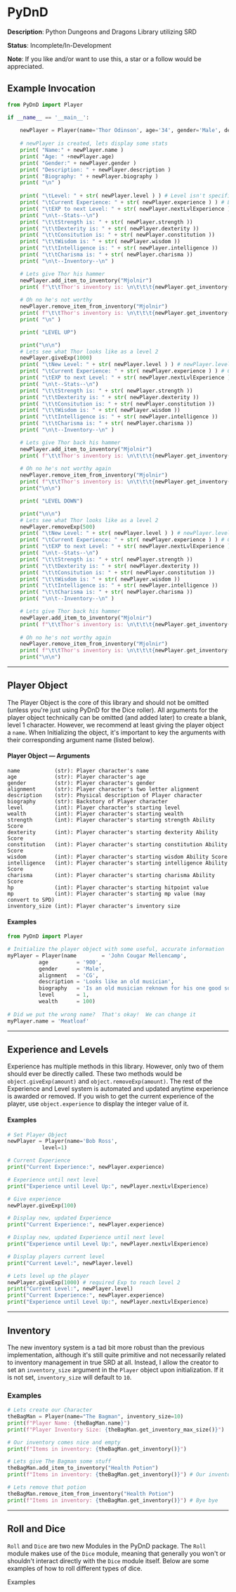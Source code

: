 # PyDnD

**Description**:
Python Dungeons and Dragons Library utilizing SRD

**Status**:
Incomplete/In-Development

**Note**: If you like and/or want to use this, a star or a follow would be appreciated. 

## Example Invocation

```python
from PyDnD import Player

if __name__ == '__main__':
		
	newPlayer = Player(name='Thor Odinson', age='34', gender='Male', description='Looks like a pirate angel', biography='Born on Asgard, God of Thunder')
		
	# newPlayer is created, lets display some stats
	print( "Name:" + newPlayer.name )
	print( "Age: " +newPlayer.age)
	print( "Gender:" + newPlayer.gender )
	print( "Description: " + newPlayer.description )
	print( "Biography: " + newPlayer.biography )
	print( "\n" )
	
	print( "\tLevel: " + str( newPlayer.level ) ) # Level isn't specified in creation, so level is 1
	print( "\tCurrent Experience: " + str( newPlayer.experience ) ) # Level wasn't specified, so current xp is 0
	print( "\tEXP to next Level: " + str( newPlayer.nextLvlExperience ) ) # 1000 Experience is required to get to level 2
	print( "\n\t--Stats--\n")
	print( "\t\tStrength is: " + str( newPlayer.strength ))
	print( "\t\tDexterity is: " + str( newPlayer.dexterity ))
	print( "\t\tConsitution is: " + str( newPlayer.constitution ))
	print( "\t\tWisdom is: " + str( newPlayer.wisdom ))
	print( "\t\tIntelligence is: " + str( newPlayer.intelligence ))
	print( "\t\tCharisma is: " + str( newPlayer.charisma ))
	print( "\n\t--Inventory--\n" )

	# Lets give Thor his hammer
	newPlayer.add_item_to_inventory("Mjolnir")
	print( f"\t\tThor's inventory is: \n\t\t\t{newPlayer.get_inventory()}\n" )
	
	# Oh no he's not worthy
	newPlayer.remove_item_from_inventory("Mjolnir")
	print( f"\t\tThor's inventory is: \n\t\t\t{newPlayer.get_inventory()}\n" )
	print( "\n" )

	print( "LEVEL UP")

	print("\n\n")
	# Lets see what Thor looks like as a level 2
	newPlayer.giveExp(1000)
	print( "\tNew Level: " + str( newPlayer.level ) ) # newPlayer.level is automatically increased when XP threshold increases
	print( "\tCurrent Experience: " + str( newPlayer.experience ) ) # Current, experience after leveling up
	print( "\tEXP to next Level: " + str( newPlayer.nextLvlExperience ) ) # 3000 Experience total is required to get to level 3
	print( "\n\t--Stats--\n")
	print( "\t\tStrength is: " + str( newPlayer.strength ))
	print( "\t\tDexterity is: " + str( newPlayer.dexterity ))
	print( "\t\tConsitution is: " + str( newPlayer.constitution ))
	print( "\t\tWisdom is: " + str( newPlayer.wisdom ))
	print( "\t\tIntelligence is: " + str( newPlayer.intelligence ))
	print( "\t\tCharisma is: " + str( newPlayer.charisma ))
	print( "\n\t--Inventory--\n" )

	# Lets give Thor back his hammer
	newPlayer.add_item_to_inventory("Mjolnir")
	print( f"\t\tThor's inventory is: \n\t\t\t{newPlayer.get_inventory()}\n" )
	
	# Oh no he's not worthy again
	newPlayer.remove_item_from_inventory("Mjolnir")
	print( f"\t\tThor's inventory is: \n\t\t\t{newPlayer.get_inventory()}\n" )
	print("\n\n")

	print( "LEVEL DOWN")

	print("\n\n")
	# Lets see what Thor looks like as a level 2
	newPlayer.removeExp(500)
	print( "\tNew Level: " + str( newPlayer.level ) ) # newPlayer.level is automatically increased when XP threshold increases
	print( "\tCurrent Experience: " + str( newPlayer.experience ) ) # Current, experience after leveling up
	print( "\tEXP to next Level: " + str( newPlayer.nextLvlExperience ) ) # 3000 Experience total is required to get to level 3
	print( "\n\t--Stats--\n")
	print( "\t\tStrength is: " + str( newPlayer.strength ))
	print( "\t\tDexterity is: " + str( newPlayer.dexterity ))
	print( "\t\tConsitution is: " + str( newPlayer.constitution ))
	print( "\t\tWisdom is: " + str( newPlayer.wisdom ))
	print( "\t\tIntelligence is: " + str( newPlayer.intelligence ))
	print( "\t\tCharisma is: " + str( newPlayer.charisma ))
	print( "\n\t--Inventory--\n" )

	# Lets give Thor back his hammer
	newPlayer.add_item_to_inventory("Mjolnir")
	print( f"\t\tThor's inventory is: \n\t\t\t{newPlayer.get_inventory()}\n" )
	
	# Oh no he's not worthy again
	newPlayer.remove_item_from_inventory("Mjolnir")
	print( f"\t\tThor's inventory is: \n\t\t\t{newPlayer.get_inventory()}\n" )
	print("\n\n")
  ```
***

## Player Object

  The Player Object is the core of this library and should not be omitted (unless you're just using PyDnD for the Dice roller).  All arguments for the player object technically can be omitted (and added later) to create a blank, level 1 character.  However, we recommend at least giving the player object a `name`.  When Initializing the object, it's important to key the arguments with their corresponding argument name (listed below).
  
#### Player Object — Arguments
```
name           (str): Player character's name
age            (str): Player character's age
gender         (str): Player character's gender
alignment      (str): Player character's two letter alignment
description    (str): Physical description of Player character
biography      (str): Backstory of Player character	
level          (int): Player character's starting level
wealth         (int): Player character's starting wealth	
strength       (int): Player character's starting strength Ability Score
dexterity      (int): Player character's starting dexterity Ability Score
constitution   (int): Player character's starting constitution Ability Score
wisdom         (int): Player character's starting wisdom Ability Score
intelligence   (int): Player character's starting intelligence Ability Score
charisma       (int): Player character's starting charisma Ability Score
hp             (int): Player character's starting hitpoint value
mp             (int): Player character's starting mp value (may convert to SPD)
inventory_size (int): Player character's inventory size
```

#### Examples
```python
from PyDnD import Player

# Initialize the player object with some useful, accurate information
myPlayer = Player(name        = 'John Cougar Mellencamp',
		  age         = '900',
		  gender      = 'Male',
		  alignment   = 'CG',
		  description = 'Looks like an old musician',
		  biography   = 'Is an old musician reknown for his one good song',
		  level       = 1,
		  wealth      = 100)	  
		  
# Did we put the wrong name?  That's okay!  We can change it
myPlayer.name = 'Meatloaf'
```
***

## Experience and Levels

  Experience has multiple methods in this library.  However, only two of them should ever be directly called.  These two methods would be `object.giveExp(amount)` and `object.removeExp(amount)`.  The rest of the Experience and Level system is automated and updated anytime experience is awarded or removed.  If you wish to get the current experience of the player, use `object.experience` to display the integer value of it.

#### Examples
```python
# Set Player Object
newPlayer = Player(name='Bob Ross',
		   level=1)

# Current Experience
print("Current Experience:", newPlayer.experience)

# Experience until next level
print("Experience until Level Up:", newPlayer.nextLvlExperience)

# Give experience
newPlayer.giveExp(100)

# Display new, updated Experience
print("Current Experience:", newPlayer.experience)

# Display new, updated Experience until next level
print("Experience until Level Up:", newPlayer.nextLvlExperience)

# Display players current level
print("Current Level:", newPlayer.level)

# Lets level up the player
newPlayer.giveExp(1000) # required Exp to reach level 2
print("Current Level:", newPlayer.level)
print("Current Experience:", newPlayer.experience)
print("Experience until Level Up:", newPlayer.nextLvlExperience)
```
***

## Inventory

  The new inventory system is a tad bit more robust than the previous implementation, although it's still quite primitive and not necessarily related to inventory management in true SRD at all.  Instead, I allow the creator to set an `inventory_size` argument in the `Player` object upon initialization.  If it is not set, `inventory_size` will default to `10`.

### Examples
```python
# Lets create our Character
theBagMan = Player(name="The Bagman", inventory_size=10)
print(f"Player Name: {theBagMan.name}")
print(f"Player Inventory Size: {theBagMan.get_inventory_max_size()}")

# Our inventory comes nice and empty
print(f"Items in inventory: {theBagMan.get_inventory()}")

# Lets give The Bagman some stuff
theBagMan.add_item_to_inventory("Health Potion")
print(f"Items in inventory: {theBagMan.get_inventory()}") # Our inventory now has a potion

# Lets remove that potion
theBagMan.remove_item_from_inventory("Health Potion")
print(f"Items in inventory: {theBagMan.get_inventory()}") # Bye bye
```
***

## Roll and Dice

  `Roll` and `Dice` are two new Modules in the PyDnD package.  The `Roll` module makes use of the `Dice` module, meaning that generally you won't or shouldn't interact directly with the `Dice` module itself.  Below are some examples of how to roll different types of dice.

Examples
```python
